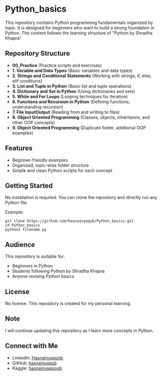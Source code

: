 # Python_basics

This repository contains Python programming fundamentals organized by topic. It is designed for beginners who want to build a strong foundation in Python. The content follows the learning structure of "Python by Shradha Khapra".

## Repository Structure

- **00_Practice** (Practice scripts and exercises)  
- **1. Variable and Data Types** (Basic variables and data types)  
- **2. Strings and Conditional Statements** (Working with strings, if, else, elif conditions)  
- **3. List and Tuple in Python** (Basic list and tuple operations)  
- **4. Dictionary and Set in Python** (Using dictionaries and sets)  
- **5. While and For Loops** (Looping techniques for iteration)  
- **6. Functions and Recursion in Python** (Defining functions, understanding recursion)  
- **7. File InputOutput** (Reading from and writing to files)  
- **8. Object Oriented Programming** (Classes, objects, inheritance, and other OOP concepts)  
- **9. Object Oriented Programming** (Duplicate folder, additional OOP examples)

## Features

- Beginner-friendly examples  
- Organized, topic-wise folder structure  
- Simple and clean Python scripts for each concept

## Getting Started

No installation is required. You can clone the repository and directly run any Python file.

Example:

`git clone https://github.com/hasnainyaqub/Python_basics.git`  
`cd Python_basics`  
`python3 filename.py`  

## Audience

This repository is suitable for:

- Beginners in Python  
- Students following Python by Shradha Khapra  
- Anyone revising Python basics

## License

No license. This repository is created for my personal learning.

## Note

I will continue updating this repository as I learn more concepts in Python.


## Connect with Me

- LinkedIn: [Hasnainyaqoob](https://www.linkedin.com/in/hasnainyaqoob/)
- GitHub: [hasnainyaqub](https://github.com/hasnainyaqub)
- Kaggle: [hasnainyaqooob](https://www.kaggle.com/hasnainyaqooob)

